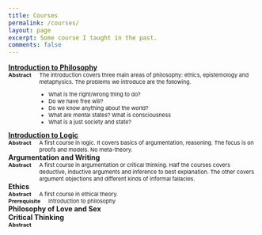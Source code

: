 ```yaml
---
title: Courses
permalink: /courses/
layout: page
excerpt: Some course I taught in the past.
comments: false
---
```


<!--Introduction to Philosophy -->
<div style="display:block">
    <div style="display:flex">
        <div style="width:75%; font-weight: bold"><a href="/courses/intro">Introduction to Philosophy</a></div>
    </div>
</div>
<div style="display:flex; font-size: 11px">
    <div style="font-weight:bold; font-size: px; margin-right: 1rem">Abstract</div>
    <div>The introduction covers three main areas of philosophy: ethics, epistemology and metaphysics. The problems we introduce are the following.
        <ul>
          <li>What is the right/wrong thing to do?</li>
          <li>Do we have free will?</li>
          <li>Do we know anything about the world?</li>
          <li>What are mental states? What is consciousness</li>
          <li>What is a just society and state?</li>
        </ul>
    </div> 
</div>

<!-- Intoduciton to Logic --> 
<div style="display:block">
    <div style="display:flex">
        <div style="width:75%; font-weight: bold"><a href="/course/logic-intro">Introduction to Logic</a></div>
    </div>
</div>
<div style="display:flex; font-size: 11px">
    <div style="font-weight:bold; font-size: px; margin-right: 1rem">Abstract</div>
    <div>A first course in logic. It covers basics of argumentation, reasoning. The focus is on proofs and models. No meta-theory.</div> 
</div>

<!-- Critical Thinking -->
<div style="display:block">
    <div style="display:flex">
        <div style="width:75%; font-weight: bold">Argumentation and Writing</div>
    </div>
</div>
<div style="display:flex; font-size: 11px">
    <div style="font-weight:bold; font-size: px; margin-right: 1rem">Abstract</div>
    <div>A first course in argumentation or critical thinking. Half the courses covers deductive, inductive arguments and inference to best explanation. The other covers argument objections and different kinds of informal fallacies.</div> 
</div>

<!-- Ethics -->
<div style="display:block">
    <div style="display:flex">
        <div style="width:75%; font-weight: bold">Ethics</div>
    </div>
</div>
<div style="display:flex; font-size: 11px">
    <div style="font-weight:bold; font-size: px; margin-right: 1rem">Abstract</div>
    <div>A first course in ethical theory.</div> 
</div>

<div style="display:flex; font-size: 11px">
    <div style="font-weight:bold; font-size: px; margin-right: 1rem">Prerequisite</div>
    <div>Introduction to philosophy</div>
</div>
<!-- Philosophy of Love and Sex -->
<div style="display:block">
    <div style="display:flex">
        <div style="width:75%; font-weight: bold">Philosophy of Love and Sex</div>
    </div>
</div>
<!-- <div style="display:flex; font-size: 11px"> -->
<!--     <div style="font-weight:bold; font-size: px; margin-right: 1rem">Abstract</div> -->
<!--     <div></div>  -->
<!-- </div> -->
<!---->
<!-- -->

<!-- Business Ethics -->
<div style="display:block">
    <div style="display:flex">
        <div style="width:75%; font-weight: bold">Critical Thinking</div>
    </div>
    <div style="display:flex; font-size: 11px">
     <div style="font-weight:bold; font-size: px; margin-right: 1rem">Abstract</div>
     <!-- <div>application: business ethics</div> -->
   </div>
</div>
<!-- <div style="display:flex; font-size: 11px"> -->

<!-- Course Prep -->
<!-- Art -->

